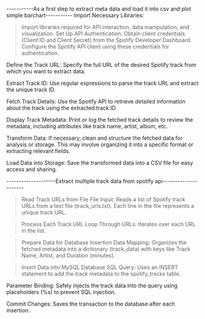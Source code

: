 -----------As a first step to extract meta data and load it into csv and plot simple barchart-----------
Import Necessary Libraries:

>Import libraries required for API interaction, data manipulation, and visualization.
>Set Up API Authentication:
>Obtain client credentials (Client ID and Client Secret) from the Spotify Developer Dashboard.
>Configure the Spotify API client using these credentials for authentication.

Define the Track URL:
Specify the full URL of the desired Spotify track from which you want to extract data.

Extract Track ID:
Use regular expressions to parse the track URL and extract the unique track ID.

Fetch Track Details:
Use the Spotify API to retrieve detailed information about the track using the extracted track ID.

Display Track Metadata:
Print or log the fetched track details to review the metadata, including attributes like track name, artist, album, etc.

Transform Data:
If necessary, clean and structure the fetched data for analysis or storage. This may involve organizing it into a specific format or extracting relevant fields.

Load Data into Storage:
Save the transformed data into a CSV file for easy access and sharing.

--------------------Extract multiple track data from spotify api---------------------
>Read Track URLs from File
File Input: Reads a list of Spotify track URLs from a text file (track_urls.txt). Each line in the file represents a unique track URL.

>Process Each Track URL
Loop Through URLs: Iterates over each URL in the list.

>Prepare Data for Database Insertion
Data Mapping: Organizes the fetched metadata into a dictionary (track_data) with keys like Track Name, Artist, and Duration (minutes).

>Insert Data into MySQL Database
SQL Query: Uses an INSERT statement to add the track metadata to the spotify_tracks table.

Parameter Binding: Safely injects the track data into the query using placeholders (%s) to prevent SQL injection.

Commit Changes: Saves the transaction to the database after each insertion.
